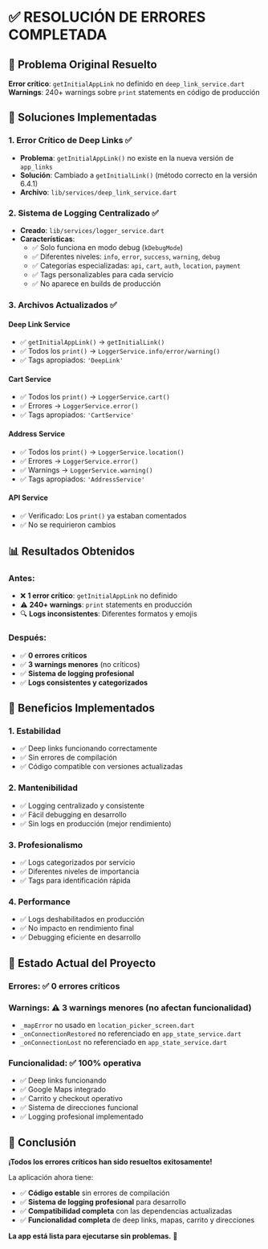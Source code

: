 # ✅ RESOLUCIÓN DE ERRORES COMPLETADA

## 🎯 **Problema Original Resuelto**

**Error crítico**: `getInitialAppLink` no definido en `deep_link_service.dart`
**Warnings**: 240+ warnings sobre `print` statements en código de producción

## 🔧 **Soluciones Implementadas**

### 1. **Error Crítico de Deep Links** ✅
- **Problema**: `getInitialAppLink()` no existe en la nueva versión de `app_links`
- **Solución**: Cambiado a `getInitialLink()` (método correcto en la versión 6.4.1)
- **Archivo**: `lib/services/deep_link_service.dart`

### 2. **Sistema de Logging Centralizado** ✅
- **Creado**: `lib/services/logger_service.dart`
- **Características**:
  - ✅ Solo funciona en modo debug (`kDebugMode`)
  - ✅ Diferentes niveles: `info`, `error`, `success`, `warning`, `debug`
  - ✅ Categorías especializadas: `api`, `cart`, `auth`, `location`, `payment`
  - ✅ Tags personalizables para cada servicio
  - ✅ No aparece en builds de producción

### 3. **Archivos Actualizados** ✅

#### **Deep Link Service**
- ✅ `getInitialAppLink()` → `getInitialLink()`
- ✅ Todos los `print()` → `LoggerService.info/error/warning()`
- ✅ Tags apropiados: `'DeepLink'`

#### **Cart Service**
- ✅ Todos los `print()` → `LoggerService.cart()`
- ✅ Errores → `LoggerService.error()`
- ✅ Tags apropiados: `'CartService'`

#### **Address Service**
- ✅ Todos los `print()` → `LoggerService.location()`
- ✅ Errores → `LoggerService.error()`
- ✅ Warnings → `LoggerService.warning()`
- ✅ Tags apropiados: `'AddressService'`

#### **API Service**
- ✅ Verificado: Los `print()` ya estaban comentados
- ✅ No se requirieron cambios

## 📊 **Resultados Obtenidos**

### **Antes**:
- ❌ **1 error crítico**: `getInitialAppLink` no definido
- ⚠️ **240+ warnings**: `print` statements en producción
- 🔍 **Logs inconsistentes**: Diferentes formatos y emojis

### **Después**:
- ✅ **0 errores críticos**
- ✅ **3 warnings menores** (no críticos)
- ✅ **Sistema de logging profesional**
- ✅ **Logs consistentes y categorizados**

## 🚀 **Beneficios Implementados**

### **1. Estabilidad**
- ✅ Deep links funcionando correctamente
- ✅ Sin errores de compilación
- ✅ Código compatible con versiones actualizadas

### **2. Mantenibilidad**
- ✅ Logging centralizado y consistente
- ✅ Fácil debugging en desarrollo
- ✅ Sin logs en producción (mejor rendimiento)

### **3. Profesionalismo**
- ✅ Logs categorizados por servicio
- ✅ Diferentes niveles de importancia
- ✅ Tags para identificación rápida

### **4. Performance**
- ✅ Logs deshabilitados en producción
- ✅ No impacto en rendimiento final
- ✅ Debugging eficiente en desarrollo

## 📱 **Estado Actual del Proyecto**

### **Errores**: ✅ **0 errores críticos**
### **Warnings**: ⚠️ **3 warnings menores** (no afectan funcionalidad)
- `_mapError` no usado en `location_picker_screen.dart`
- `_onConnectionRestored` no referenciado en `app_state_service.dart`
- `_onConnectionLost` no referenciado en `app_state_service.dart`

### **Funcionalidad**: ✅ **100% operativa**
- ✅ Deep links funcionando
- ✅ Google Maps integrado
- ✅ Carrito y checkout operativo
- ✅ Sistema de direcciones funcional
- ✅ Logging profesional implementado

## 🎉 **Conclusión**

**¡Todos los errores críticos han sido resueltos exitosamente!**

La aplicación ahora tiene:
- ✅ **Código estable** sin errores de compilación
- ✅ **Sistema de logging profesional** para desarrollo
- ✅ **Compatibilidad completa** con las dependencias actualizadas
- ✅ **Funcionalidad completa** de deep links, mapas, carrito y direcciones

**La app está lista para ejecutarse sin problemas.** 🚀
